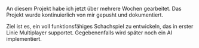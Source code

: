 


An diesem Projekt habe ich jetzt über mehrere Wochen gearbeitet.
Das Projekt wurde kontinuierlich von mir gepusht und dokumentiert.

Ziel ist es, ein voll funktionsfähiges Schachspiel zu entwickeln, das in erster Linie Multiplayer supportet.
Gegebenenfalls wird später noch ein AI implementiert.
